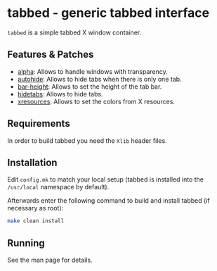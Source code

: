 # tabbed - generic tabbed interface

`tabbed` is a simple tabbed X window container.


## Features & Patches

- [alpha](https://tools.suckless.org/tabbed/patches/alpha/): Allows to handle windows with transparency.
- [autohide](https://tools.suckless.org/tabbed/patches/autohide/): Allows to hide tabs when there is only one tab.
- [bar-height](https://tools.suckless.org/tabbed/patches/bar-height/): Allows to set the height of the tab bar.
- [hidetabs](https://tools.suckless.org/tabbed/patches/hidetabs/): Allows to hide tabs.
- [xresources](https://tools.suckless.org/tabbed/patches/xresources/): Allows to set the colors from X resources.

## Requirements

In order to build tabbed you need the `Xlib` header files.

## Installation

Edit `config.mk` to match your local setup (tabbed is installed into the `/usr/local` namespace by default).

Afterwards enter the following command to build and install tabbed
(if necessary as root):

```bash
make clean install
```

## Running

See the man page for details.
